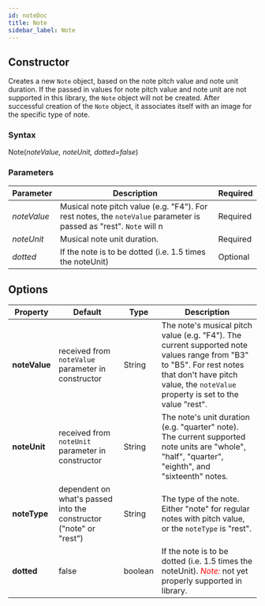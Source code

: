 ```yaml
---
id: noteDoc
title: Note
sidebar_label: Note
---
```


## Constructor

Creates a new `Note` object, based on the note pitch value and note unit duration. If the passed in values for note pitch value and note unit are not supported in this library, the `Note` object will not be created. After successful creation of the `Note` object, it associates itself
with an image for the specific type of note.

### Syntax

<div class="constructorText">Note(<em>noteValue, noteUnit, dotted=false</em>)</div>


### Parameters

| Parameter | Description | Required | 
| --- | --- | --- |
| <em>noteValue</em> | Musical note pitch value (e.g. "F4"). For rest notes, the `noteValue` parameter is passed as "rest". `Note` will n| Required | 
| <em>noteUnit</em> | Musical note unit duration.  | Required | 
| <em>dotted</em> | If the note is to be dotted (i.e. 1.5 times the noteUnit)  | Optional | 

## Options

| Property | Default | Type | Description |
| --- | --- | --- | --- |
| <strong class="docsClassOptionNames">noteValue</strong>  | received from `noteValue` parameter in constructor | String | The note's musical pitch value (e.g. "F4"). The current supported note values range from "B3" to "B5". For rest notes that don't have pitch value, the `noteValue` property is set to the value "rest". |
| <strong class="docsClassOptionNames">noteUnit</strong>  | received from `noteUnit` parameter in constructor | String | The note's unit duration (e.g. "quarter" note). The current supported note units are "whole", "half", "quarter", "eighth", and "sixteenth" notes. |
| <strong class="docsClassOptionNames">noteType</strong>  | dependent on what's passed into the constructor ("note" or "rest") | String | The type of the note. Either "note" for regular notes with pitch value, or the `noteType` is "rest". |
| <strong class="docsClassOptionNames">dotted</strong>  | false | boolean | If the note is to be dotted (i.e. 1.5 times the noteUnit). <span style="color:red">*Note:*</span> not yet properly supported in library. |

